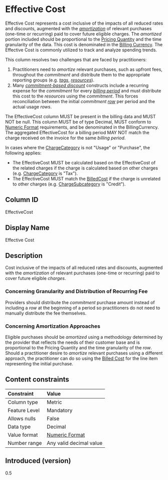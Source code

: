 # Effective Cost

Effective Cost represents a cost inclusive of the impacts of all reduced rates and discounts, augmented with the [*amortization*](#glossary:amortization) of relevant purchases (one-time or recurring) paid to cover future eligible charges. The *amortized* portion included should be proportional to the [Pricing Quantity](#pricingquantity) and the time granularity of the data. This cost is denominated in the [Billing Currency](#billingcurrency). The Effective Cost is commonly utilized to track and analyze spending trends.

This column resolves two challenges that are faced by practitioners:

1. Practitioners need to *amortize* relevant purchases, such as upfront fees, throughout the *commitment* and distribute them to the appropriate reporting groups (e.g. [*tags*](#glossary:tag), [*resources*](#glossary:resource)).
2. Many [*commitment-based discount*](#glossary:commitment-based-discount) constructs include a recurring expense for the *commitment* for every [*billing period*](#glossary:billing-period) and must distribute this cost to the *resources* using the *commitment*. This forces reconciliation between the initial *commitment* [*row*](#glossary:row) per period and the actual usage *rows*.

The EffectiveCost column MUST be present in the billing data and MUST NOT be null. This column MUST be of type Decimal, MUST conform to [Numeric Format](#numericformat) requirements, and be denominated in the BillingCurrency. The aggregated EffectiveCost for a billing period MAY NOT match the charge received on the invoice for the same *billing period*.

In cases where the [ChargeCategory](#chargecategory) is not "Usage" or "Purchase", the following applies:

* The EffectiveCost MUST be calculated based on the EffectiveCost of the related charges if the charge is calculated based on other charges (e.g. [ChargeCategory](#chargecategory) is "Tax").
* The EffectiveCost MUST match the [BilledCost](#billedcost) if the charge is unrelated to other charges (e.g. [ChargeSubcategory](#chargesubcategory) is "Credit").

## Column ID

EffectiveCost

## Display Name

Effective Cost

## Description

Cost inclusive of the impacts of all reduced rates and discounts, augmented with the *amortization* of relevant purchases (one-time or recurring) paid to cover future eligible *charges*.

### Concerning Granularity and Distribution of Recurring Fee

Providers should distribute the *commitment* purchase amount instead of including a *row* at the beginning of a period so practitioners do not need to manually distribute the fee themselves.

### Concerning Amortization Approaches

Eligible purchases should be *amortized* using a methodology determined by the provider that reflects the needs of their customer base and is proportional to the Pricing Quantity and the time granularity of the *row*. Should a practitioner desire to *amortize* relevant purchases using a different approach, the practitioner can do so using the [Billed Cost](#billedcost) for the line item representing the initial purchase.

## Content constraints

|    Constraint   |      Value              |
|:----------------|:------------------------|
| Column type     | Metric                  |
| Feature Level   | Mandatory               |
| Allows nulls    | False                   |
| Data type       | Decimal                 |
| Value format    | [Numeric Format](#numericformat) |
| Number range    | Any valid decimal value |

## Introduced (version)

0.5
